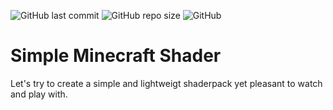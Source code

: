 ![GitHub last commit](https://img.shields.io/github/last-commit/Zannnol/SimpleShader)
![GitHub repo size](https://img.shields.io/github/repo-size/Zannnol/SimpleShader)
![GitHub](https://img.shields.io/github/license/Zannnol/SimpleShader)

# Simple Minecraft Shader

Let's try to create a simple and lightweigt shaderpack yet pleasant to watch and play with.
